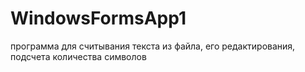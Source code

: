 # WindowsFormsApp1
программа для считывания текста из файла, его редактирования, подсчета количества символов
